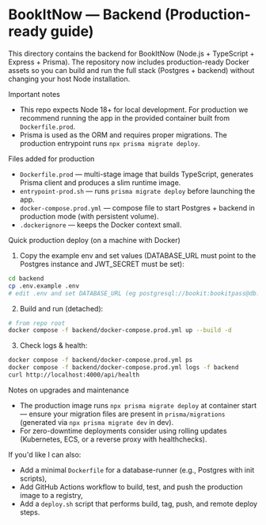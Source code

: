 # BookItNow — Backend (Production-ready guide)

This directory contains the backend for BookItNow (Node.js + TypeScript + Express + Prisma). The repository now includes production-ready Docker assets so you can build and run the full stack (Postgres + backend) without changing your host Node installation.

Important notes
- This repo expects Node 18+ for local development. For production we recommend running the app in the provided container built from `Dockerfile.prod`.
- Prisma is used as the ORM and requires proper migrations. The production entrypoint runs `npx prisma migrate deploy`.

Files added for production
- `Dockerfile.prod` — multi-stage image that builds TypeScript, generates Prisma client and produces a slim runtime image.
- `entrypoint-prod.sh` — runs `prisma migrate deploy` before launching the app.
- `docker-compose.prod.yml` — compose file to start Postgres + backend in production mode (with persistent volume).
- `.dockerignore` — keeps the Docker context small.

Quick production deploy (on a machine with Docker)
1. Copy the example env and set values (DATABASE_URL must point to the Postgres instance and JWT_SECRET must be set):

```bash
cd backend
cp .env.example .env
# edit .env and set DATABASE_URL (eg postgresql://bookit:bookitpass@db:5432/bookitnow_prod)
```

2. Build and run (detached):

```bash
# from repo root
docker compose -f backend/docker-compose.prod.yml up --build -d
```

3. Check logs & health:

```bash
docker compose -f backend/docker-compose.prod.yml ps
docker compose -f backend/docker-compose.prod.yml logs -f backend
curl http://localhost:4000/api/health
```

Notes on upgrades and maintenance
- The production image runs `npx prisma migrate deploy` at container start — ensure your migration files are present in `prisma/migrations` (generated via `npx prisma migrate dev` in dev).
- For zero-downtime deployments consider using rolling updates (Kubernetes, ECS, or a reverse proxy with healthchecks).

If you'd like I can also:
- Add a minimal `Dockerfile` for a database-runner (e.g., Postgres with init scripts),
- Add GitHub Actions workflow to build, test, and push the production image to a registry,
- Add a `deploy.sh` script that performs build, tag, push, and remote deploy steps.
